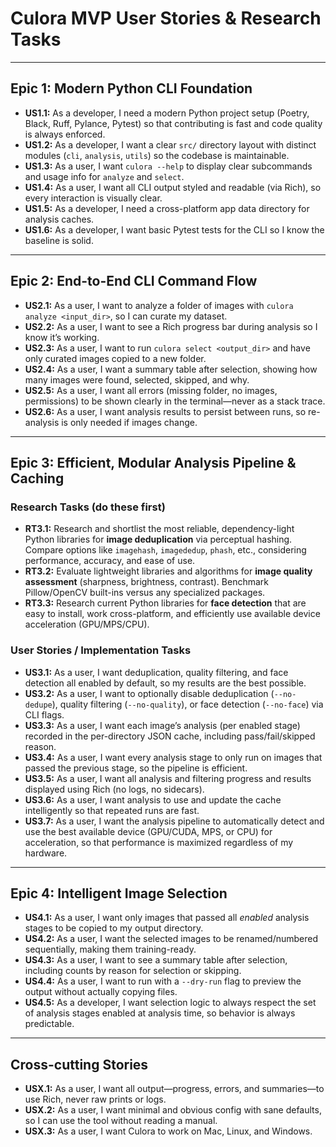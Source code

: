 # Culora MVP User Stories & Research Tasks

---

## Epic 1: Modern Python CLI Foundation

- **US1.1:** As a developer, I need a modern Python project setup (Poetry, Black, Ruff, Pylance, Pytest) so that contributing is fast and code quality is always enforced.
- **US1.2:** As a developer, I want a clear `src/` directory layout with distinct modules (`cli`, `analysis`, `utils`) so the codebase is maintainable.
- **US1.3:** As a user, I want `culora --help` to display clear subcommands and usage info for `analyze` and `select`.
- **US1.4:** As a user, I want all CLI output styled and readable (via Rich), so every interaction is visually clear.
- **US1.5:** As a developer, I need a cross-platform app data directory for analysis caches.
- **US1.6:** As a developer, I want basic Pytest tests for the CLI so I know the baseline is solid.

---

## Epic 2: End-to-End CLI Command Flow

- **US2.1:** As a user, I want to analyze a folder of images with `culora analyze <input_dir>`, so I can curate my dataset.
- **US2.2:** As a user, I want to see a Rich progress bar during analysis so I know it’s working.
- **US2.3:** As a user, I want to run `culora select <output_dir>` and have only curated images copied to a new folder.
- **US2.4:** As a user, I want a summary table after selection, showing how many images were found, selected, skipped, and why.
- **US2.5:** As a user, I want all errors (missing folder, no images, permissions) to be shown clearly in the terminal—never as a stack trace.
- **US2.6:** As a user, I want analysis results to persist between runs, so re-analysis is only needed if images change.

---

## Epic 3: Efficient, Modular Analysis Pipeline & Caching

### Research Tasks (do these first)

- **RT3.1:** Research and shortlist the most reliable, dependency-light Python libraries for **image deduplication** via perceptual hashing. Compare options like `imagehash`, `imagededup`, `phash`, etc., considering performance, accuracy, and ease of use.
- **RT3.2:** Evaluate lightweight libraries and algorithms for **image quality assessment** (sharpness, brightness, contrast). Benchmark Pillow/OpenCV built-ins versus any specialized packages.
- **RT3.3:** Research current Python libraries for **face detection** that are easy to install, work cross-platform, and efficiently use available device acceleration (GPU/MPS/CPU).

### User Stories / Implementation Tasks

- **US3.1:** As a user, I want deduplication, quality filtering, and face detection all enabled by default, so my results are the best possible.
- **US3.2:** As a user, I want to optionally disable deduplication (`--no-dedupe`), quality filtering (`--no-quality`), or face detection (`--no-face`) via CLI flags.
- **US3.3:** As a user, I want each image’s analysis (per enabled stage) recorded in the per-directory JSON cache, including pass/fail/skipped reason.
- **US3.4:** As a user, I want every analysis stage to only run on images that passed the previous stage, so the pipeline is efficient.
- **US3.5:** As a user, I want all analysis and filtering progress and results displayed using Rich (no logs, no sidecars).
- **US3.6:** As a user, I want analysis to use and update the cache intelligently so that repeated runs are fast.
- **US3.7:** As a user, I want the analysis pipeline to automatically detect and use the best available device (GPU/CUDA, MPS, or CPU) for acceleration, so that performance is maximized regardless of my hardware.

---

## Epic 4: Intelligent Image Selection

- **US4.1:** As a user, I want only images that passed all *enabled* analysis stages to be copied to my output directory.
- **US4.2:** As a user, I want the selected images to be renamed/numbered sequentially, making them training-ready.
- **US4.3:** As a user, I want to see a summary table after selection, including counts by reason for selection or skipping.
- **US4.4:** As a user, I want to run with a `--dry-run` flag to preview the output without actually copying files.
- **US4.5:** As a developer, I want selection logic to always respect the set of analysis stages enabled at analysis time, so behavior is always predictable.

---

## Cross-cutting Stories

- **USX.1:** As a user, I want all output—progress, errors, and summaries—to use Rich, never raw prints or logs.
- **USX.2:** As a user, I want minimal and obvious config with sane defaults, so I can use the tool without reading a manual.
- **USX.3:** As a user, I want Culora to work on Mac, Linux, and Windows.
